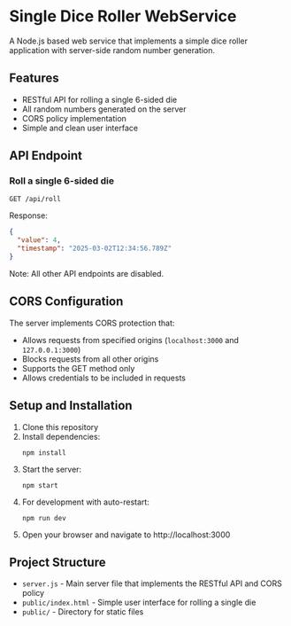 # Single Dice Roller WebService

A Node.js based web service that implements a simple dice roller application with server-side random number generation.

## Features

- RESTful API for rolling a single 6-sided die
- All random numbers generated on the server
- CORS policy implementation
- Simple and clean user interface

## API Endpoint

### Roll a single 6-sided die
```
GET /api/roll
```
Response:
```json
{
  "value": 4,
  "timestamp": "2025-03-02T12:34:56.789Z"
}
```

Note: All other API endpoints are disabled.

## CORS Configuration

The server implements CORS protection that:
- Allows requests from specified origins (`localhost:3000` and `127.0.0.1:3000`)
- Blocks requests from all other origins
- Supports the GET method only
- Allows credentials to be included in requests

## Setup and Installation

1. Clone this repository
2. Install dependencies:
   ```
   npm install
   ```
3. Start the server:
   ```
   npm start
   ```
4. For development with auto-restart:
   ```
   npm run dev
   ```
5. Open your browser and navigate to http://localhost:3000

## Project Structure

- `server.js` - Main server file that implements the RESTful API and CORS policy
- `public/index.html` - Simple user interface for rolling a single die
- `public/` - Directory for static files
